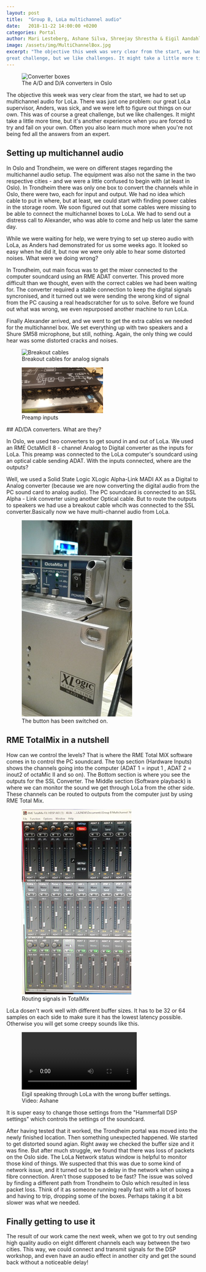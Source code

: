 ```yaml
---
layout: post
title:  "Group B, LoLa multichannel audio"
date:   2018-11-22 14:00:00 +0200
categories: Portal
author: Mari Lesteberg, Ashane Silva, Shreejay Shrestha & Eigil Aandahl
image: /assets/img/MultiChannelBox.jpg
excerpt: "The objective this week was very clear from the start, we had to set up multichannel audio for LoLa. There was just one problem: our great LoLa supervisor, Anders, was sick, and we were left to figure out things on our own. This was of course a
great challenge, but we like challenges. It might take a little more time, but it's another experience when you are forced to try and fail on your own. Often you also learn much more when you're not being fed all the answers from an expert."
---
```


<figure>
<img src="/assets/img/MultiChannelBox.jpg" alt="Converter boxes" width="50%" />
  <figcaption> The A/D and D/A converters in Oslo </figcaption>
</figure>

The objective this week was very clear from the start, we had to set up multichannel audio for LoLa. There was just one
problem: our great LoLa supervisor, Anders, was sick, and we were left to figure out things on our own. This was of course a
great challenge, but we like challenges. It might take a little more time, but it's another experience when you are forced to try
and fail on your own. Often you also learn much more when you're not being fed all the answers from an expert.

## Setting up multichannel audio

In Oslo and Trondheim, we were on different stages regarding the multichannel audio setup. The equipment was also not the same in the two respective cities - and we were a little confused to begin with (at least in Oslo). In Trondheim there was only one box to convert the channels while in Oslo, there were two, each for input and output. We had no idea
which cable to put in where, but at least, we could start with finding power cables in the storage room. We soon
figured out that some cables were missing to be able to connect the multichannel boxes to LoLa. We had to
send out a distress call to Alexander, who was able to come and help us later the same day.

While we were waiting for help, we were trying to set up stereo audio with LoLa, as Anders had demonstrated for us some weeks
ago. It looked so easy when he did it, but now we were only able to hear some distorted noises. What were we doing wrong?

In Trondheim, out main focus was to get the mixer connected to the computer soundcard using an RME ADAT converter. This proved more difficult than we thought, even with the correct cables we had been waiting for. The converter required a stable connection to keep the digital signals syncronised, and it turned out we were sending the wrong kind of signal from the PC causing a real headscratcher for us to solve. Before we found out what was wrong, we even repurposed another machine to run LoLa.

Finally Alexander arrived, and we went to get the extra cables we needed for the multichannel box. We set everything up with
two speakers and a Shure SM58 microphone, but still, nothing. Again, the only thing we could hear was some distorted cracks
and noises.

<figure>
<img src="/assets/img/MultiMultiOutput.jpg" alt="Breakout cables" width="50%" />
  <figcaption>Breakout cables for analog signals </figcaption>
</figure>

<figure>
<img src="/assets/img/InputLolaRME.jpg" alt="preamp inputs" width="50%" />
  <figcaption> Preamp inputs</figcaption>
</figure>
## AD/DA converters. What are they?

In Oslo, we used two converters to get sound in and out of LoLa. We used an RME OctaMicII 8 - channel Analog to Digital converter as the inputs for LoLa. This preamp was connected to the LoLa computer's soundcard using an optical cable sending ADAT. With the inputs connected, where are the outputs?

Well, we used a Solid State Logic XLogic Alpha-Link MADI AX as a Digital to Analog converter (because we are now converting the digital audio from the PC sound card to analog audio). The PC soundcard is connected to an SSL Alpha - Link converter using another Optical cable. But to route the outputs to speakers we had use a breakout cable whcih was connected to the SSL converter.Basically now we have multi-channel audio from LoLa.

<figure>
<img src="/assets/img/Group%20B%20LoLa%20converters%201.jpg" alt="Power switch">
  <figcaption> The button has been switched on.</figcaption>
</figure>

## RME TotalMix in a nutshell

How can we control the levels? That is where the RME Total MiX software comes in to control the PC soundcard. The top section (Hardware Inputs) shows the channels going into the computer (ADAT 1 = input 1 , ADAT 2 = inout2 of octaMic II and so on). The Bottom section is where you see the outputs for the SSL Converter. The Middle section (Software playback) is where we can monitor the sound we get through LoLa from the other side. These channels can be routed to outputs from the computer just by using RME Total Mix.


<figure>
<img src="/assets/img/Group%20B%20LoLa%20RME%20TotalMix.jpg" alt="TotalMix window">
  <figcaption>Routing signals in TotalMix</figcaption>
</figure>


LoLa dosen't work well with different buffer sizes. It has to be 32 or 64 samples on each side to make sure it has the lowest latency possible. Otherwise you will get some creepy sounds like this.

<figure>
<video controls>
  <source src="https://docs.google.com/uc?export=download&id=1lH9jltPIy0mX5K5_ja7lRf-FePse1SU0" type="video/mp4" width="65%">
Your browser does not support the video tag.
</video>
  <figcaption>Eigil speaking through LoLa with the wrong buffer settings. Video: Ashane</figcaption>
 </figure>


It is super easy to change those settings from the "Hammerfall DSP settings" which controls the settings of the soundcard.

After having tested that it worked, the Trondheim portal was moved into the newly finished location. Then something unexpected happened. We started to get distorted sound agian. Right away we checked the buffer size and it was fine. But after much struggle, we found that there was loss of packets on the Oslo side. The LoLa Network status window is helpful to monitor those kind of things. We suspected that this was due to some kind of network issue, and it turned out to be a delay in the network when using a fibre connection. Aren't those supposed to be fast? The issue was solved by finding a different path from Trondheim to Oslo which resulted in less packet loss. Think of it as someone running really fast with a lot of boxes and having to trip, dropping some of the boxes. Perhaps taking it a bit slower was what we needed.

## Finally getting to use it

The result of our work came the next week, when we got to try out sending high quality audio on eight different channels each way between the two cities. This way, we could connect and transmit signals for the DSP workshop, and even have an audio effect in another city and get the sound back without a noticeable delay!

